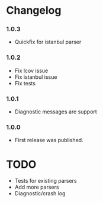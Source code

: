 Changelog
=========

### 1.0.3
-  Quickfix for istanbul parser

### 1.0.2
-  Fix lcov issue
-  Fix istanbul issue
-  Fix tests

### 1.0.1
-  Diagnostic messages are support

### 1.0.0
-  First release was published.



TODO
=========
- Tests for existing parsers
- Add more parsers
- Diagnostic/crash log
